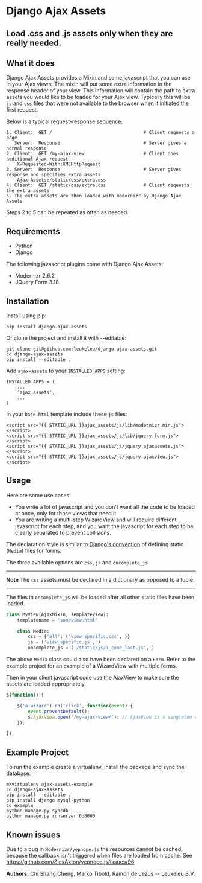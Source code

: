 # Django Ajax Assets

**Load .css and .js assets only when they are really needed.**
---

## What it does

Django Ajax Assets provides a Mixin and some javascript that you can use in
your Ajax views.  The mixin will put some extra information in the response
header of your view. This information will contain the path to extra assets you
would like to be loaded for your Ajax view. Typically this will be `js` and `css`
files that were not available to the browser when it initiated the first
request.

Below is a typical request-response sequence:


    1. Client:  GET /                                  # Client requests a page
       Server:  Response                               # Server gives a normal response
    2. Client:  GET /my-ajax-view                      # Client does additional Ajax request
        X-Requested-With:XMLHttpRequest
    3. Server:  Response                               # Server gives response and specifies extra assets
        Ajax-Assets:/static/css/extra.css
    4. Client:  GET /static/css/extra.css              # Client requests the extra assets
    5. The extra assets are then loaded with modernizr by Django Ajax Assets

Steps 2 to 5 can be repeated as often as needed.



## Requirements

* Python
* Django

The following javascript plugins come with Django Ajax Assets:

* Modernizr 2.6.2
* JQuery Form 3.18


## Installation

Install using pip:

    pip install django-ajax-assets

Or clone the project and install it with --editable:

    git clone git@github.com:leukeleu/django-ajax-assets.git
    cd django-ajax-assets
    pip install --editable .


Add `ajax-assets` to your `INSTALLED_APPS` setting:

    INSTALLED_APPS = (
        ...
        'ajax_assets',
        ...
    )

In your `base.html` template include these `js` files:

    <script src="{{ STATIC_URL }}ajax_assets/js/lib/modernizr.min.js"></script>
    <script src="{{ STATIC_URL }}ajax_assets/js/lib/jquery.form.js"></script>
    <script src="{{ STATIC_URL }}ajax_assets/js/jquery.ajaxassets.js"></script>
    <script src="{{ STATIC_URL }}ajax_assets/js/jquery.ajaxview.js"></script>


## Usage

Here are some use cases:

* You write a lot of javascript and you don't want all the code to be loaded
  at once, only for those views that need it.
* You are writing a multi-step WizardView and will require different javascript
  for each step, and you want the javascript for each step to be clearly
  separated to prevent collisions.

The declaration style is similar to [Django's
convention](https://docs.djangoproject.com/en/dev/topics/forms/media/) of
defining static (`Media`) files for forms.

The three available options are `css`, `js` and `oncomplete_js`

---

**Note** The `css` assets must be declared in a dictionary as opposed to a tuple.

---

The files in `oncomplete_js` will be loaded after all other static files have
been loaded.

```python
class MyView(AjaxMixin, TemplateView):
    templatename = 'someview.html'

    class Media:
        css = {'all': ('view_specific.css', )}
        js = ('view_specific.js', )
        oncomplete_js = ('/static/js/i_come_last.js', )
```

The above `Media` class could also have been declared on a `Form`. Refer to the
example project for an example of a WizardView with multiple forms.

Then in your client javascript code use the AjaxView to make sure the assets
are loaded appropriately.

```javascript
$(function() {

    $('a.wizard').on('click', function(event) {
        event.preventDefault();
        $.AjaxView.open('/my-ajax-view/'); // AjaxView is a singleton class, stored globally on $
    });

});
```

## Example Project

To run the example create a virtualenv, install the package and sync the
database.

    mkvirtualenv ajax-assets-example
    cd django-ajax-assets
    pip install --editable .
    pip install django mysql-python
    cd example
    python manage.py syncdb
    python manage.py runserver 0:8000


## Known issues

Due to a bug in `Modernizr/yepnope.js` the resources cannot be cached,
because the callback isn't triggered when files are loaded from cache.
See https://github.com/SlexAxton/yepnope.js/issues/96

**Authors:** Chi Shang Cheng, Marko Tibold, Ramon de Jezus -- Leukeleu B.V.
